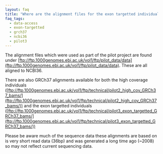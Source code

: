 ```yaml
---
layout: faq
title: "Where are the alignment files for the exon targetted individuals?"
faq_tags:
  - data-access
  - exon-targetted
  - grch37
  - ncbi36
  - pilot3
---
```

                    
The alignment files which were used as part of the pilot project are found under [ftp://ftp.1000genomes.ebi.ac.uk/vol1/ftp/pilot_data/data](ftp://ftp.1000genomes.ebi.ac.uk/vol1/ftp/pilot_data/data). These are all aligned to NCBI36.

There are also GRCh37 alignments available for both the high coverage individuals ([ftp://ftp.1000genomes.ebi.ac.uk/vol1/ftp/technical/pilot2_high_cov_GRCh37_bams/](ftp://ftp.1000genomes.ebi.ac.uk/vol1/ftp/technical/pilot2_high_cov_GRCh37_bams/)) and the exon targetted individuals ([ftp://ftp.1000genomes.ebi.ac.uk/vol1/ftp/technical/pilot3_exon_targetted_GRCh37_bams/](ftp://ftp.1000genomes.ebi.ac.uk/vol1/ftp/technical/pilot3_exon_targetted_GRCh37_bams/))

Please be aware much of the sequence data these alignments are based on is very short read data (36bp) and was generated a long time ago (~2008) so may not reflect current sequencing data.
